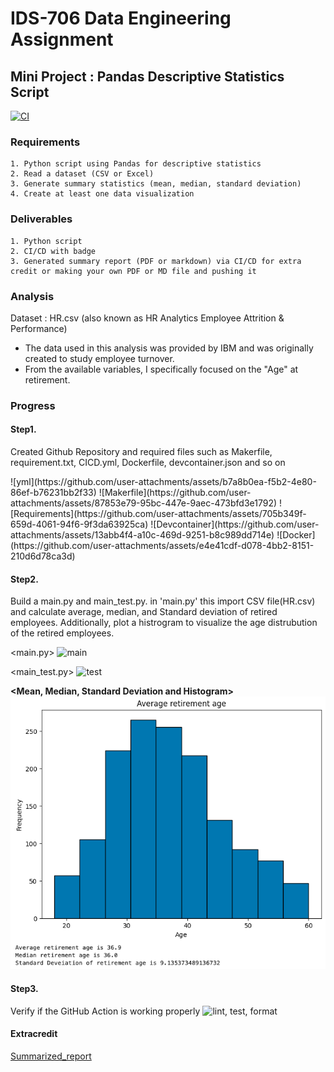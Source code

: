 # IDS-706 Data Engineering Assignment
## Mini Project : Pandas Descriptive Statistics Script

[![CI](https://github.com/nogibjj/Mini_Project_Pandas_ISL/actions/workflows/hello.yml/badge.svg)](https://github.com/nogibjj/Mini_Project_Pandas_ISL/actions/workflows/hello.yml)

### Requirements
    1. Python script using Pandas for descriptive statistics
    2. Read a dataset (CSV or Excel)
    3. Generate summary statistics (mean, median, standard deviation)
    4. Create at least one data visualization

### Deliverables
    1. Python script 
    2. CI/CD with badge
    3. Generated summary report (PDF or markdown) via CI/CD for extra credit or making your own PDF or MD file and pushing it

### Analysis
Dataset : HR.csv (also known as HR Analytics Employee Attrition & Performance)
 - The data used in this analysis was provided by IBM and was originally created to study employee turnover.
 - From the available variables, I specifically focused on the "Age" at retirement.

### Progress
#### Step1. 
Created Github Repository and required files such as Makerfile, requirement.txt, CICD.yml, Dockerfile, devcontainer.json and so on

<YAML> 
![yml](https://github.com/user-attachments/assets/b7a8b0ea-f5b2-4e80-86ef-b76231bb2f33)

<Makerfile>
![Makerfile](https://github.com/user-attachments/assets/87853e79-95bc-447e-9aec-473bfd3e1792)

<Requirements>
![Requirements](https://github.com/user-attachments/assets/705b349f-659d-4061-94f6-9f3da63925ca)

<Devcontainer>
![Devcontainer](https://github.com/user-attachments/assets/13abb4f4-a10c-469d-9251-b8c989dd714e)

<Docker>
![Docker](https://github.com/user-attachments/assets/e4e41cdf-d078-4bb2-8151-210d6d78ca3d)

#### Step2. 
Build a main.py and main_test.py. in 'main.py' this import CSV file(HR.csv) and calculate average, median, and Standard deviation of retired employees. Additionally, plot a histrogram to visualize the age distrubution of the retired employees.

<main.py>
![main](https://github.com/user-attachments/assets/213bba61-2af9-4116-8ea2-d5ebaee3db4f)

<main_test.py>
![test](https://github.com/user-attachments/assets/b3589147-68d2-40e8-a4f2-6545d5f88798)

**<Mean, Median, Standard Deviation and Histogram>**
![mean, median, std and histogram](image.png)


#### Step3. 
Verify if the GitHub Action is working properly
<img width="1094" alt="lint, test, format" src="https://github.com/user-attachments/assets/e262feef-059f-47e7-922f-a5c918fcda3e">

#### Extracredit
[Summarized_report](main_report_pd.pdf)